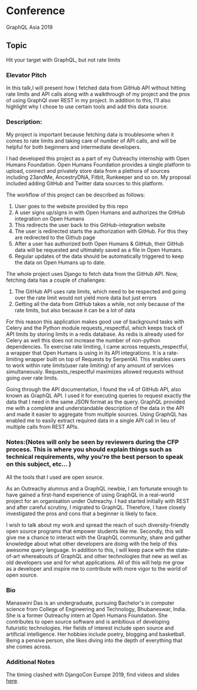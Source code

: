 # Conference 
GraphQL Asia 2019

## Topic
Hit your target with GraphQL, but not rate limits

### Elevator Pitch
In this talk,I will present how I fetched data from GitHub API without hitting rate limits and API calls along with a walkthrough of my project and the pros of using GraphQl over REST in my project. In addition to this, I’ll also highlight why I chose to use certain tools and add this data source.

### Description:
My project is important because fetching data is troublesome when it comes to rate limits and taking care of number of API calls, and will be helpful for both beginners and intermediate developers.

I had developed this project as a part of my Outreachy internship with Open Humans Foundation. Open Humans Foundation provides a single platform to upload, connect and privately store data from a plethora of sources including 23andMe, AncestryDNA, Fitbit, Runkeeper and so on. My proposal included adding GitHub and Twitter data sources to this platform.

The workflow of this project can be described as follows:
1. User goes to the website provided by this repo
2. A user signs up/signs in with Open Humans and authorizes the GitHub integration on Open Humans
3. This redirects the user back to this GitHub-integration website
4. The user is redirected starts the authorization with GitHub. For this they are redirected to the Github page
5. After a user has authorized both Open Humans & GitHub, their GitHub data will be requested and ultimately saved as a file in Open Humans.
6. Regular updates of the data should be automatically triggered to keep the data on Open Humans up to date.

The whole project uses Django to fetch data from the GitHub API. Now, fetching data has a couple of challenges:
1. The GitHub API uses rate limits, which need to be respected and going over the rate limit would not yield more data but just errors
2. Getting all the data from GitHub takes a while, not only because of the rate limits, but also because it can be a lot of data

For this reason this application makes good use of background tasks with Celery and the Python module requests_respectful, which keeps track of API limits by storing limits in a redis database. As redis is already used for Celery as well this does not increase the number of non-python dependencies. To exercise rate limiting, I came across requests_respectful, a wrapper that Open Humans is using in its API integrations. It is a rate-limiting wrapper built on top of Requests by SerpentAI. This enables users to work within rate limits(user rate limiting) of any amount of services simultaneously. Requests_respectful maximizes allowed requests without going over rate limits.

Going through the API documentation, I found the v4 of GitHub API, also known as GraphQL API. I used it for executing queries to request exactly the data that I need in the same JSON format as the query. GraphQL provided me with a complete and understandable description of the data in the API and made it easier to aggregate from multiple sources. Using GraphQL has enabled me to easily extract required data in a single API call in lieu of multiple calls from REST APIs.

### Notes:(Notes will only be seen by reviewers during the CFP process. This is where you should explain things such as technical requirements, why you're the best person to speak on this subject, etc... )

All the tools that I used are open source.

As an Outreachy alumnus and a GraphQL newbie, I am fortunate enough to have gained a first-hand experience of using GraphQL in a real-world project for an organisation under Outreachy. I had started initially with REST and after careful scrutiny, I migrated to GraphQL. Therefore, I have closely investigated the pros and cons that a beginner is likely to face.

I wish to talk about my work and spread the reach of such diversity-friendly open source programs that empower students like me. Secondly, this will give me a chance to interact with the GraphQL community, share and gather knowledge about what other developers are doing with the help of this awesome query language. In addition to this, I will keep pace with the state-of-art whereabouts of GraphQL and other technologies that new as well as old developers use and for what applications. All of this will help me grow as a developer and inspire me to contribute with more vigor to the world of open source.

### Bio
Manaswini Das is an undergraduate, pursuing Bachelor's in computer science from College of Engineering and Technology, Bhubaneswar, India. She is a former Outreachy intern at Open Humans Foundation. She contributes to open source software and is ambitious of developing futuristic technologies. Her fields of interest include open source and artificial intelligence. Her hobbies include poetry, blogging and basketball. Being a pensive person, she likes diving into the depth of everything that she comes across.

### Additional Notes
The timing clashed with DjangoCon Europe 2019, find videos and slides [here](https://2019.djangocon.eu/talks/fetching-data-from-apisgithub-using-django-and-gra/).

